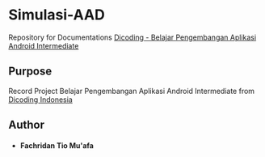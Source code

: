 # Simulasi-AAD
Repository for Documentations [Dicoding - Belajar Pengembangan Aplikasi Android Intermediate](https://www.dicoding.com/academies/352)

## Purpose
Record Project Belajar Pengembangan Aplikasi Android Intermediate from [Dicoding Indonesia](https://www.dicoding.com/)

## Author
* #### Fachridan Tio Mu'afa
